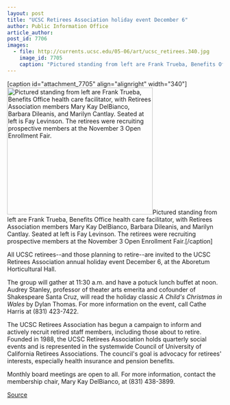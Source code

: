 ```yaml
---
layout: post
title: "UCSC Retirees Association holiday event December 6"
author: Public Information Office
article_author: 
post_id: 7706
images:
  - file: http://currents.ucsc.edu/05-06/art/ucsc_retirees.340.jpg
    image_id: 7705
    caption: "Pictured standing from left are Frank Trueba, Benefits Office health care facilitator, with Retirees Association members Mary Kay DelBianco, Barbara Dileanis, and Marilyn Cantlay. Seated at left is Fay Levinson. The retirees were recruiting prospective members at the November 3 Open Enrollment Fair."
---
```


[caption id="attachment_7705" align="alignright" width="340"]<a href="http://dev-ucsc-news.pantheonsite.io/wp-content/uploads/2005/11/ucsc_retirees.340.jpg"><img class="size-full wp-image-7705" src="http://dev-ucsc-news.pantheonsite.io/wp-content/uploads/2005/11/ucsc_retirees.340.jpg" alt="Pictured standing from left are Frank Trueba, Benefits Office health care facilitator, with Retirees Association members Mary Kay DelBianco, Barbara Dileanis, and Marilyn Cantlay. Seated at left is Fay Levinson. The retirees were recruiting prospective members at the November 3 Open Enrollment Fair." width="340" height="297" /></a>Pictured standing from left are Frank Trueba, Benefits Office health care facilitator, with Retirees Association members Mary Kay DelBianco, Barbara Dileanis, and Marilyn Cantlay. Seated at left is Fay Levinson. The retirees were recruiting prospective members at the November 3 Open Enrollment Fair.[/caption]
<a name="content" id="content"></a>
<p>
  All UCSC retirees--and those planning to retire--are invited to the UCSC Retirees Association annual holiday event December 6, at the Aboretum Horticultural Hall.
</p>
<p>
  The group will gather at 11:30 a.m. and have a potuck lunch buffet at noon. Audrey Stanley, professor of theater arts emerita and cofounder of Shakespeare Santa Cruz, will read the holiday classic <i>A Child's Christmas in Wales</i> by Dylan Thomas. For more information on the event, call Cathe Harris at (831) 423-7422.
</p>
<p>
  The UCSC Retirees Association has begun a campaign to inform and actively recruit retired staff members, including those about to retire. Founded in 1988, the UCSC Retirees Association holds quarterly social events and is represented in the systemwide Council of University of California Retirees Associations. The council's goal is advocacy for retirees' interests, especially health insurance and pension benefits.
</p>
<p>
  Monthly board meetings are open to all. For more information, contact the membership chair, Mary Kay DelBianco, at (831) 438-3899.
</p>
<p><a href="http://www1.ucsc.edu/currents/05-06/11-28/brief-retirees.asp" title="Permalink to brief-retirees">Source</a></p>
